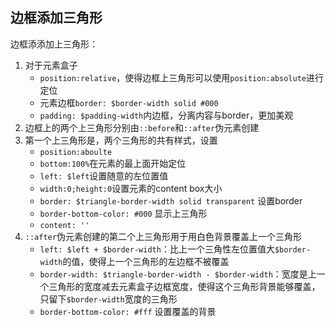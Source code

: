 
## 边框添加三角形
边框添添加上三角形：
1. 对于元素盒子
    * `position:relative`，使得边框上三角形可以使用`position:absolute`进行定位
    * 元素边框`border: $border-width solid #000`
    * `padding: $padding-width`内边框，分离内容与border，更加美观
2. 边框上的两个上三角形分别由`::before`和`::after`伪元素创建
3. 第一个上三角形是，两个三角形的共有样式，设置
    * `position:aboulte`
    * `bottom:100%`在元素的最上面开始定位
    * `left: $left`设置随意的左位置值
    * `width:0;height:0`设置元素的content box大小
    * `border: $triangle-border-width solid transparent` 设置border
    * `border-bottom-color: #000` 显示上三角形
    * `content: ''`
4. `::after`伪元素创建的第二个上三角形用于用白色背景覆盖上一个三角形
    * `left: $left + $border-width`：比上一个三角性左位置值大`$border-width`的值，使得上一个三角形的左边框不被覆盖
    * `border-width: $triangle-border-width - $border-width`：宽度是上一个三角形的宽度减去元素盒子边框宽度，使得这个三角形背景能够覆盖，只留下`$border-width`宽度的三角形
    * `border-bottom-color: #fff` 设置覆盖的背景